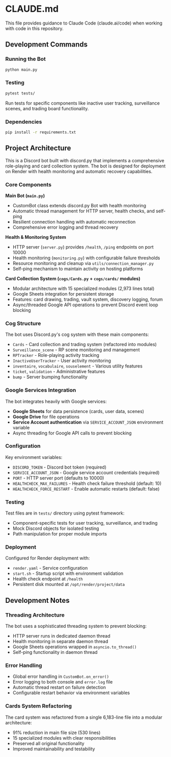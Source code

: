 # CLAUDE.md

This file provides guidance to Claude Code (claude.ai/code) when working with code in this repository.

## Development Commands

### Running the Bot
```bash
python main.py
```

### Testing
```bash
pytest tests/
```
Run tests for specific components like inactive user tracking, surveillance scenes, and trading board functionality.

### Dependencies
```bash
pip install -r requirements.txt
```

## Project Architecture

This is a Discord bot built with discord.py that implements a comprehensive role-playing and card collection system. The bot is designed for deployment on Render with health monitoring and automatic recovery capabilities.

### Core Components

**Main Bot (`main.py`)**
- CustomBot class extends discord.py Bot with health monitoring
- Automatic thread management for HTTP server, health checks, and self-ping
- Resilient connection handling with automatic reconnection
- Comprehensive error logging and thread recovery

**Health & Monitoring System**
- HTTP server (`server.py`) provides `/health`, `/ping` endpoints on port 10000
- Health monitoring (`monitoring.py`) with configurable failure thresholds
- Resource monitoring and cleanup via `utils/connection_manager.py`
- Self-ping mechanism to maintain activity on hosting platforms

**Card Collection System (`cogs/Cards.py` + `cogs/cards/` modules)**
- Modular architecture with 15 specialized modules (2,973 lines total)
- Google Sheets integration for persistent storage
- Features: card drawing, trading, vault system, discovery logging, forum
- Async/threaded Google API operations to prevent Discord event loop blocking

### Cog Structure

The bot uses Discord.py's cog system with these main components:

- `Cards` - Card collection and trading system (refactored into modules)
- `Surveillance_scene` - RP scene monitoring and management
- `RPTracker` - Role-playing activity tracking
- `InactiveUserTracker` - User activity monitoring
- `inventaire`, `vocabulaire`, `souselement` - Various utility features
- `ticket`, `validation` - Administrative features
- `bump` - Server bumping functionality

### Google Services Integration

The bot integrates heavily with Google services:
- **Google Sheets** for data persistence (cards, user data, scenes)
- **Google Drive** for file operations
- **Service Account authentication** via `SERVICE_ACCOUNT_JSON` environment variable
- Async threading for Google API calls to prevent blocking

### Configuration

Key environment variables:
- `DISCORD_TOKEN` - Discord bot token (required)
- `SERVICE_ACCOUNT_JSON` - Google service account credentials (required)
- `PORT` - HTTP server port (defaults to 10000)
- `HEALTHCHECK_MAX_FAILURES` - Health check failure threshold (default: 10)
- `HEALTHCHECK_FORCE_RESTART` - Enable automatic restarts (default: false)

### Testing

Test files are in `tests/` directory using pytest framework:
- Component-specific tests for user tracking, surveillance, and trading
- Mock Discord objects for isolated testing
- Path manipulation for proper module imports

### Deployment

Configured for Render deployment with:
- `render.yaml` - Service configuration
- `start.sh` - Startup script with environment validation
- Health check endpoint at `/health`
- Persistent disk mounted at `/opt/render/project/data`

## Development Notes

### Threading Architecture
The bot uses a sophisticated threading system to prevent blocking:
- HTTP server runs in dedicated daemon thread
- Health monitoring in separate daemon thread
- Google Sheets operations wrapped in `asyncio.to_thread()`
- Self-ping functionality in daemon thread

### Error Handling
- Global error handling in `CustomBot.on_error()`
- Error logging to both console and `error.log` file
- Automatic thread restart on failure detection
- Configurable restart behavior via environment variables

### Cards System Refactoring
The card system was refactored from a single 6,183-line file into a modular architecture:
- 91% reduction in main file size (530 lines)
- 15 specialized modules with clear responsibilities
- Preserved all original functionality
- Improved maintainability and testability